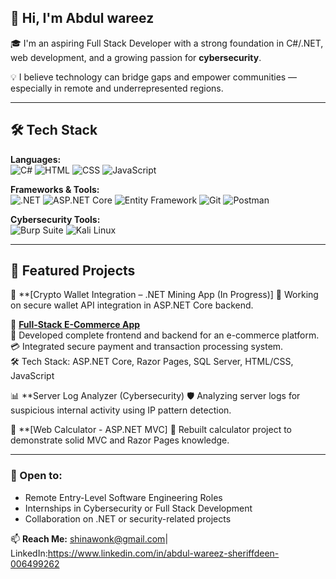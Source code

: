 ## 👋 Hi, I'm Abdul wareez

🎓 I'm an aspiring Full Stack Developer with a strong foundation in C#/.NET, web development, and a growing passion for **cybersecurity**.

💡 I believe technology can bridge gaps and empower communities — especially in remote and underrepresented regions.

---

## 🛠️ Tech Stack

**Languages:**  
![C#](https://img.shields.io/badge/C%23-%23239120.svg?style=flat&logo=c-sharp&logoColor=white)
![HTML](https://img.shields.io/badge/HTML5-E34F26?style=flat&logo=html5&logoColor=white)
![CSS](https://img.shields.io/badge/CSS3-1572B6?style=flat&logo=css3&logoColor=white)
![JavaScript](https://img.shields.io/badge/JavaScript-F7DF1E?style=flat&logo=javascript&logoColor=black)

**Frameworks & Tools:**  
![.NET](https://img.shields.io/badge/.NET-512BD4?style=flat&logo=dotnet&logoColor=white)
![ASP.NET Core](https://img.shields.io/badge/ASP.NET%20Core-512BD4?style=flat&logo=dotnet&logoColor=white)
![Entity Framework](https://img.shields.io/badge/Entity%20Framework-512BD4?style=flat&logo=dotnet&logoColor=white)
![Git](https://img.shields.io/badge/Git-F05032?style=flat&logo=git&logoColor=white)
![Postman](https://img.shields.io/badge/Postman-FF6C37?style=flat&logo=postman&logoColor=white)

**Cybersecurity Tools:**  
![Burp Suite](https://img.shields.io/badge/Burp%20Suite-FF5722?style=flat&logoColor=white)
![Kali Linux](https://img.shields.io/badge/Kali%20Linux-557C94?style=flat&logo=linux&logoColor=white)

---

## 📂 Featured Projects

🚀 **[Crypto Wallet Integration – .NET Mining App (In Progress)]
🔐 Working on secure wallet API integration in ASP.NET Core backend.

🛒 **[Full-Stack E-Commerce App](https://github.com/yourusername/ecommerce-app)**  
🧩 Developed complete frontend and backend for an e-commerce platform.  
💳 Integrated secure payment and transaction processing system.  
🛠️ Tech Stack: ASP.NET Core, Razor Pages, SQL Server, HTML/CSS, JavaScript  

📊 **Server Log Analyzer (Cybersecurity)
🛡️ Analyzing server logs for suspicious internal activity using IP pattern detection.

🧮 **[Web Calculator - ASP.NET MVC]
📐 Rebuilt calculator project to demonstrate solid MVC and Razor Pages knowledge.



---

### 🤝 Open to:
- Remote Entry-Level Software Engineering Roles
- Internships in Cybersecurity or Full Stack Development
- Collaboration on .NET or security-related projects

📫 **Reach Me:** shinawonk@gmail.com| LinkedIn:https://www.linkedin.com/in/abdul-wareez-sheriffdeen-006499262

<!--
**Shinawonk16/Shinawonk16** is a ✨ _special_ ✨ repository because its `README.md` (this file) appears on your GitHub profile.

Here are some ideas to get you started:

- 🔭 I’m currently working on ...
- 🌱 I’m currently learning ...
- 👯 I’m looking to collaborate on ...
- 🤔 I’m looking for help with ...
- 💬 Ask me about ...
- 📫 How to reach me: ...
- 😄 Pronouns: ...
- ⚡ Fun fact: ...
-->
